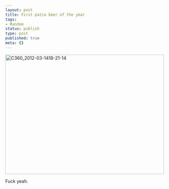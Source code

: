 ```yaml
---
layout: post
title: First patio beer of the year
tags:
- Random
status: publish
type: post
published: true
meta: {}
---
```

<div class='posterous_autopost'><div class='p_embed p_image_embed'> <a href="http://getfile5.posterous.com/getfile/files.posterous.com/fzero/SCwbESgpwgcmxlcBhpV7ffa0iQ8NhOnGBzK0OgLB4ImRu6QG9uDOLOfAuIjW/C360_2012-03-1418-21-14.jpg.scaled.1000.jpg"><img alt="C360_2012-03-1418-21-14" height="377" src="http://getfile3.posterous.com/getfile/files.posterous.com/fzero/tE3pMWpGDO7JniDgliSVisKm9ZRdoiOVXR91v4Rwvob0JjCRhtH05qKNoDfy/C360_2012-03-1418-21-14.jpg.scaled.500.jpg" width="500" /></a> </div> <p></p><p>Fuck yeah.</p></div>
